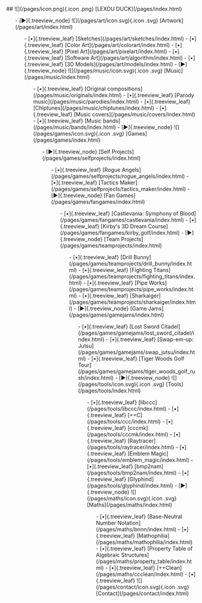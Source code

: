<div id="navbar">
## ![](/pages/icon.png){.icon .png} [LEXOU DUCK](/pages/index.html)

<ul class="treeview">
	-   [▶]{.treeview_node} ![](/pages/art/icon.svg){.icon .svg} [Artwork](/pages/art/index.html)
	<ul class="treeview nested">
		-   [•]{.treeview_leaf} [Sketches](/pages/art/sketches/index.html)
		-   [•]{.treeview_leaf} [Color Art](/pages/art/colorart/index.html)
		-   [•]{.treeview_leaf} [Pixel Art](/pages/art/pixelart/index.html)
		-   [•]{.treeview_leaf} [Software Art](/pages/art/algorithm/index.html)
		-   [•]{.treeview_leaf} [3D Models](/pages/art/models/index.html)
	-   [▶]{.treeview_node} ![](/pages/music/icon.svg){.icon .svg} [Music](/pages/music/index.html)
	<ul class="treeview nested">
		-   [•]{.treeview_leaf} [Original compositions](/pages/music/originals/index.html)
		-   [•]{.treeview_leaf} [Parody music](/pages/music/parodies/index.html)
		-   [•]{.treeview_leaf} [Chiptunes](/pages/music/chiptunes/index.html)
		-   [•]{.treeview_leaf} [Music covers](/pages/music/covers/index.html)
		-   [•]{.treeview_leaf} [Music bands](/pages/music/bands/index.html)
	-   [▶]{.treeview_node} ![](/pages/games/icon.svg){.icon .svg} [Games](/pages/games/index.html)
	<ul class="treeview nested">
		-   [▶]{.treeview_node} [Self Projects](/pages/games/selfprojects/index.html)
		<ul class="treeview nested">
			-   [•]{.treeview_leaf} [Rogue Angels](/pages/games/selfprojects/rogue_angels/index.html)
			-   [•]{.treeview_leaf} [Tactics Maker](/pages/games/selfprojects/tactics_maker/index.html)
		-   [▶]{.treeview_node} [Fan Games](/pages/games/fangames/index.html)
		<ul class="treeview nested">
			-   [•]{.treeview_leaf} [Castlevania: Symphony of Blood](/pages/games/fangames/castlevania/index.html)
			-   [•]{.treeview_leaf} [Kirby's 3D Dream Course](/pages/games/fangames/kirby_golf/index.html)
		-   [▶]{.treeview_node} [Team Projects](/pages/games/teamprojects/index.html)
		<ul class="treeview nested">
			-   [•]{.treeview_leaf} [Drill Bunny](/pages/games/teamprojects/drill_bunny/index.html)
			-   [•]{.treeview_leaf} [Fighting Titans](/pages/games/teamprojects/fighting_titans/index.html)
			-   [•]{.treeview_leaf} [Pipe Works](/pages/games/teamprojects/pipe_works/index.html)
			-   [•]{.treeview_leaf} [Sharkaiger](/pages/games/teamprojects/sharkaiger/index.html)
		-   [▶]{.treeview_node} [Game Jams](/pages/games/gamejams/index.html)
		<ul class="treeview nested">
			-   [•]{.treeview_leaf} [Lost Sword Citadel](/pages/games/gamejams/lost_sword_citadel/index.html)
			-   [•]{.treeview_leaf} [Swap-em-up: Jutsu](/pages/games/gamejams/swap_jutsu/index.html)
			-   [•]{.treeview_leaf} [Tiger Woods Golf Tour](/pages/games/gamejams/tiger_woods_golf_rush/index.html)
	-   [▶]{.treeview_node} ![](/pages/tools/icon.svg){.icon .svg} [Tools](/pages/tools/index.html)
	<ul class="treeview nested">
		-   [•]{.treeview_leaf} [libccc](/pages/tools/libccc/index.html)
		-   [•]{.treeview_leaf} [++C](/pages/tools/ccc/index.html)
		-   [•]{.treeview_leaf} [cccmk](/pages/tools/cccmk/index.html)
		-   [•]{.treeview_leaf} [Raytracer](/pages/tools/raytracer/index.html)
		-   [•]{.treeview_leaf} [Emblem Magic](/pages/tools/emblem_magic/index.html)
		-   [•]{.treeview_leaf} [bmp2nam](/pages/tools/bmp2nam/index.html)
		-   [•]{.treeview_leaf} [Glyphind](/pages/tools/glyphind/index.html)
	-   [▶]{.treeview_node} ![](/pages/maths/icon.svg){.icon .svg} [Maths](/pages/maths/index.html)
	<ul class="treeview nested">
		-   [•]{.treeview_leaf} [Base-Neutral Number Notation](/pages/maths/bnnn/index.html)
		-   [•]{.treeview_leaf} [Mathophilia](/pages/maths/mathophilia/index.html)
		-   [•]{.treeview_leaf} [Property Table of Algebraic Structures](/pages/maths/property_table/index.html)
		-   [•]{.treeview_leaf} [++Clean](/pages/maths/ccclean/index.html)
	-   [•]{.treeview_leaf} ![](/pages/contact/icon.svg){.icon .svg} [Contact](/pages/contact/index.html)
</div>
